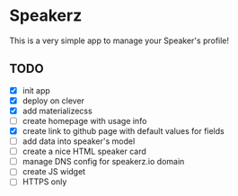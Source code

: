 # Speakerz

This is a very simple app to manage your Speaker's profile!

## TODO

- [x] init app
- [x] deploy on clever
- [x] add materializecss
- [ ] create homepage with usage info
- [x] create link to github page with default values for fields
- [ ] add data into speaker's model
- [ ] create a nice HTML speaker card
- [ ] manage DNS config for speakerz.io domain
- [ ] create JS widget
- [ ] HTTPS only

